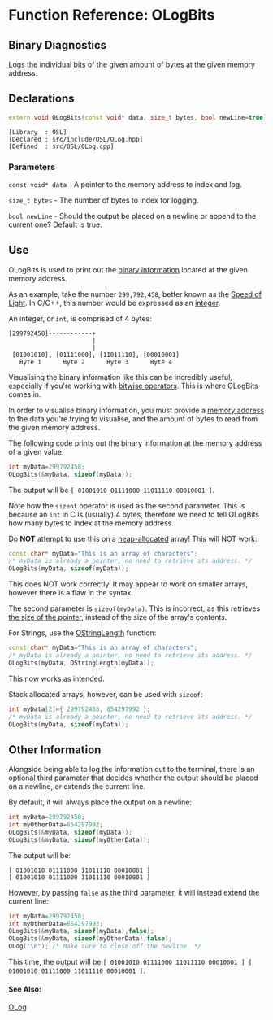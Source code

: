 # Function Reference: OLogBits
## Binary Diagnostics
Logs the individual bits of the given amount of bytes at the given memory address. 

## Declarations
```cpp
extern void OLogBits(const void* data, size_t bytes, bool newLine=true);
```
```
[Library  : OSL]
[Declared : src/include/OSL/OLog.hpp]
[Defined  : src/OSL/OLog.cpp]
```

### Parameters
`const void* data` - A pointer to the memory address to index and log.

`size_t bytes` - The number of bytes to index for logging.

`bool newLine` - Should the output be placed on a newline or append to the current one? Default is true.

## Use
OLogBits is used to print out the [binary information](https://en.wikipedia.org/wiki/Binary_code) located at the given memory address.

As an example, take the number `299,792,458`, better known as the [Speed of Light](https://en.wikipedia.org/wiki/Speed_of_light).
In C/C++, this number would be expressed as an [integer](https://www.tutorialspoint.com/cprogramming/c_data_types.htm#integer-types).

An integer, or `int`, is comprised of 4 bytes:
```
[299792458]------------+
                       |
                       |
 [01001010], [01111000], [11011110], [00010001]
   Byte 1      Byte 2      Byte 3      Byte 4
```
Visualising the binary information like this can be incredibly useful, especially if you're working with [bitwise operators](https://en.wikipedia.org/wiki/Bitwise_operations_in_C).
This is where OLogBits comes in.

In order to visualise binary information, you must provide a [memory address](https://en.wikipedia.org/wiki/Pointer_(computer_programming)) to the data you're trying to visualise,
and the amount of bytes to read from the given memory address.

The following code prints out the binary information at the memory address of a given value:
```cpp
int myData=299792458;
OLogBits(&myData, sizeof(myData));
```
The output will be `[ 01001010 01111000 11011110 00010001 ]`.

Note how the `sizeof` operator is used as the second parameter. This is because an `int` in C is (usually) 4 bytes,
therefore we need to tell OLogBits how many bytes to index at the memory address.

Do **NOT** attempt to use this on a [heap-allocated](https://www.geeksforgeeks.org/stack-vs-heap-memory-allocation/) array! This will NOT work:
```cpp
const char* myData="This is an array of characters";
/* myData is already a pointer, no need to retrieve its address. */
OLogBits(myData, sizeof(myData));
```
This does NOT work correctly. It may appear to work on smaller arrays, however there is a flaw in the syntax.

The second parameter is `sizeof(myData)`. This is incorrect, as this retrieves [the size of the pointer](https://stackoverflow.com/questions/17298172/how-does-sizeof-work-for-char-pointer-variables), instead of the size of the array's contents.

For Strings, use the [OStringLength](https://github.com/RosettaHS/OrionAPI/blob/main/docs/Function%20Reference/OStringLength.md) function:
```cpp
const char* myData="This is an array of characters";
/* myData is already a pointer, no need to retrieve its address. */
OLogBits(myData, OStringLength(myData));
```
This now works as intended.

Stack allocated arrays, however, can be used with `sizeof`:
```cpp
int myData[2]={ 299792458, 854297992 };
/* myData is already a pointer, no need to retrieve its address. */
OLogBits(myData, sizeof(myData));
```

## Other Information
Alongside being able to log the information out to the terminal, there is an optional third parameter that decides whether the output should be placed on a newline, or extends the current line.

By default, it will always place the output on a newline:
```cpp
int myData=299792458;
int myOtherData=854297992;
OLogBits(&myData, sizeof(myData));
OLogBits(&myData, sizeof(myOtherData));
```
The output will be:
```
[ 01001010 01111000 11011110 00010001 ]
[ 01001010 01111000 11011110 00010001 ]
```
However, by passing `false` as the third parameter, it will instead extend the current line:
```cpp
int myData=299792458;
int myOtherData=854297992;
OLogBits(&myData, sizeof(myData),false);
OLogBits(&myData, sizeof(myOtherData),false);
OLog("\n"); /* Make sure to close off the newline. */
```
This time, the output will be `[ 01001010 01111000 11011110 00010001 ] [ 01001010 01111000 11011110 00010001 ]`.

#### See Also:
[OLog](https://github.com/RosettaHS/OrionAPI/blob/main/docs/Function%20Reference/OLog.md)